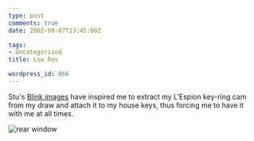 ```yaml
---
type: post
comments: true
date: 2002-09-07T13:45:00Z

tags:
- Uncategorized
title: Low Res

wordpress_id: 866
---
```


Stu's [Blink images](http://www.t-melt.com/?p=blogger/2002_09_01_archive.html#81242838) have inspired me to extract my L'Espion key-ring cam from my draw and attach it to my house keys, thus forcing me to have it with me at all times.



	

![rear window](http://www.ballofstringtheory.com/images/bus.jpg)
